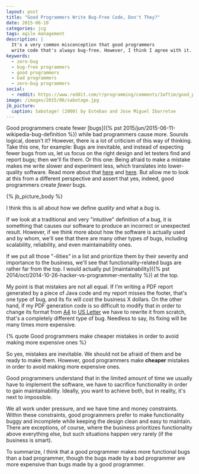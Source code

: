 ```yaml
---
layout: post
title: "Good Programmers Write Bug-Free Code, Don't They?"
date: 2015-06-18
categories: jcg
tags: agile management
description: |
  It's a very common misconception that good programmers
  write code that's always bug-free. However, I think I agree with it.
keywords:
  - zero-bug
  - bug-free programmers
  - good programmers
  - bad programmers
  - zero-bug programmers
social:
  - reddit: https://www.reddit.com/r/programming/comments/3aftim/good_programmers_write_bugfree_code_dont_they/
image: /images/2015/06/sabotage.jpg
jb_picture:
  caption: Sabotage! (2000) by Esteban and Jose Miguel Ibarretxe
---
```


Good programmers create fewer
[bugs]({% pst 2015/jun/2015-06-11-wikipedia-bug-definition %})
while bad programmers cause more. Sounds
logical, doesn't it? However, there is a lot of criticism of this way of
thinking. Take this one, for example: Bugs are inevitable, and
instead of expecting fewer bugs from us, let us focus on the right design
and let testers find and report bugs; then we'll fix them. Or this one:
Being afraid to make a mistake makes me write slower and experiment less,
which translates into lower-quality software. Read more about that
[here](http://programmers.stackexchange.com/questions/41248) and
[here](http://www.joelonsoftware.com/articles/fog0000000067.html).
But allow me to look at this from a different perspective and assert
that yes, indeed, good programmers create _fewer_ bugs.

<!--more-->

{% jb_picture_body %}

I think this is all about how we define _quality_ and what a _bug_ is.

If we look at a traditional and very "intuitive" definition of a bug,
it is something that causes our software to produce an incorrect
or unexpected result. However, if we think more about how the
software is actually used and by whom, we'll see that there are many other
types of bugs, including scalability, reliability, and even
maintainability ones.

If we put all those "-ilities" in a list and prioritize them by
their severity and importance to the business, we'll see that
functionality-related bugs are rather far from the top.
I would actually put [maintainability]({% pst 2014/oct/2014-10-26-hacker-vs-programmer-mentality %})
at the top.

My point is that mistakes are not all equal. If I'm writing a PDF report
generated by a piece of Java code and my report misses the footer, that's one
type of bug, and its fix will cost the business X dollars.
On the other hand, if my PDF generation code is so difficult to modify that
in order to change its format from [A4](http://en.wikipedia.org/wiki/Paper_size) to
[US Letter](http://en.wikipedia.org/wiki/Letter_%28paper_size%29) we have
to rewrite it from scratch, that's a completely different type of bug.
Needless to say, its fixing will be many times more expensive.

{% quote Good programmers make cheaper mistakes in order to avoid making more expensive ones %}

So yes, mistakes are inevitable. We should not be afraid of them and
be ready to make them. However, good programmers make **cheaper** mistakes
in order to avoid making more expensive ones.

Good programmers understand that in the limited amount of time we usually
have to implement the software, we have to sacrifice functionality
in order to gain maintainability. Ideally, you want to achieve both, but
in reality, it's next to impossible.

We all work under pressure, and we have time and money constraints. Within these
constraints, good programmers prefer to make functionality buggy and incomplete
while keeping the design clean and easy to maintain. There are exceptions, of
course, where the business prioritizes functionality above everything else,
but such situations happen very rarely (if the business is smart).

To summarize, I think that a good programmer makes more
functional bugs than a bad programmer, though the bugs made by a bad programmer
are more expensive than bugs made by a good programmer.
